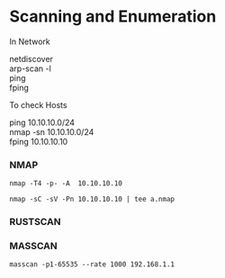 # Scanning and Enumeration

In Network

netdiscover  
arp-scan -l  
ping  
fping

To check Hosts

ping 10.10.10.0/24  
nmap -sn 10.10.10.0/24  
fping 10.10.10.10  


### NMAP

`nmap -T4 -p- -A  10.10.10.10`

`nmap -sC -sV -Pn 10.10.10.10 | tee a.nmap`

### RUSTSCAN



### MASSCAN

`masscan -p1-65535 --rate 1000 192.168.1.1` 



